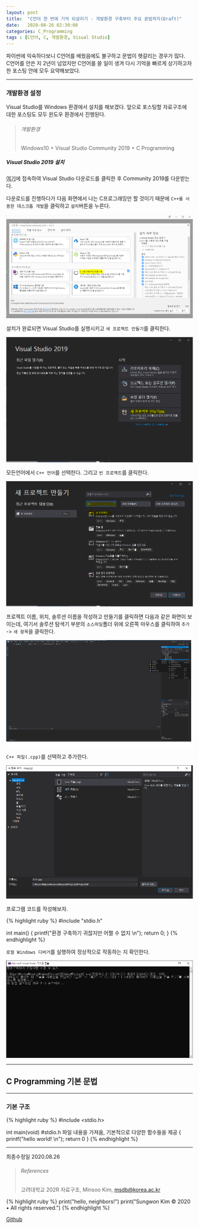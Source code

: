 ```yaml
---
layout: post
title:  "C언어 한 번에 기억 되살리기 - 개발환경 구축부터 주요 문법까지(Draft)"
date:   2020-08-26 02:30:00
categories: C_Programming
tags : [C언어, C, 개발환경, Visual Studio]
---
```


파이썬에 익숙하다보니 C언어를 배웠음에도 불구하고 문법이 헷갈리는 경우가 많다.  
C언어를 안쓴 지 2년이 넘었지만 C언어를 쓸 일이 생겨 다시 기억을 빠르게 상기하고자 한 포스팅 안에 모두 요약해보았다.

---
### 개발환경 설정
Visual Studio를 Windows 환경에서 설치를 해보겠다. 앞으로 포스팅할 자료구조에 대한 포스팅도 모두 윈도우 환경에서 진행된다.

> ###### 개발환경
> Windows10 + Visual Studio Community 2019 + C Programming

##### Visual Studio 2019 설치
[여기](https://visualstudio.microsoft.com/ko)에 접속하여 Visual Studio 다운로드를 클릭한 후 Community 2019를 다운받는다.  

다운로드를 진행하다가 다음 화면에서 나는 C프로그래밍만 할 것이기 때문에 `C++를 사용한 데스크톱 개발`을 클릭하고 `설치`버튼을 누른다.

![C1](/assets/images/C1.png)

설치가 완료되면 Visual Studio를 실행시키고 `새 프로젝트 만들기`를 클릭한다.

![C2](/assets/images/C2.png)

모든언어에서 `C++ 언어`를 선택한다. 그리고 `빈 프로젝트`를 클릭한다.

![C3](/assets/images/C3.png)

프로젝트 이름, 위치, 솔루션 이름을 작성하고 만들기를 클릭하면 다음과 같은 화면이 보이는데, 여기서 솔루션 탐색기 부분의 `소스파일`폴더 위에 오른쪽 마우스를 클릭하여 `추가` -> `새 항목`을 클릭한다.

![C4](/assets/images/C4.png)

`C++ 파일(.cpp)`를 선택하고 추가한다.

![C5](/assets/images/C5.png)

프로그램 코드를 작성해보자.

{% highlight ruby %}
#include "stdio.h"

int main()
{
    printf("환경 구축하기 귀찮지만 어쩔 수 없지 \n");
    return 0;
}
{% endhighlight %}

`로컬 Windows 디버거`를 실행하여 정상적으로 작동하는 지 확인한다.

![C6](/assets/images/C6.png)

---
## C Programming 기본 문법
---
### 기본 구조
{% highlight ruby %}
#include <stdio.h>

int main(void) #stdio.h 파일 내용을 가져옴, 기본적으로 다양한 함수들을 제공
{
    printf("hello world! \n");
    return 0
}
{% endhighlight %}

___

최종수정일 2020.08.26



> ###### References
> 고려대학교 202R 자료구조, Minsoo Kim, msdb@korea.ac.kr 

{% highlight ruby %}
print("hello, neighbors!")
print("Sungwon Kim © 2020 • All rights reserved.")
{% endhighlight %}

[Github][githuburl]

[githuburl]: https://github.com/kpiswon

